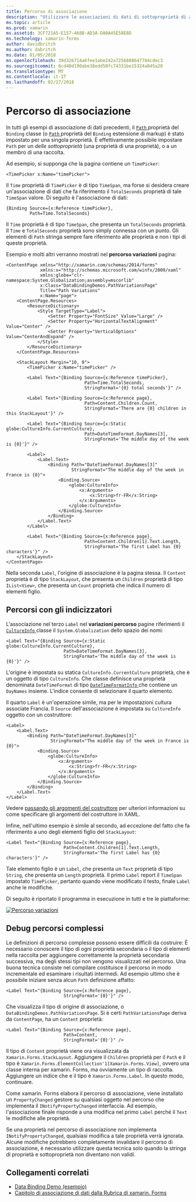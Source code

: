 ```yaml
---
title: Percorso di associazione
description: "Utilizzare le associazioni di dati di sottoproprietà di accesso e i membri della raccolta"
ms.topic: article
ms.prod: xamarin
ms.assetid: 3CF721A5-E157-468B-AD3A-DA0A45E58E8D
ms.technology: xamarin-forms
author: davidbritch
ms.author: dabritch
ms.date: 01/05/2018
ms.openlocfilehash: 39d326714a6fee1abe242a7256888647784cdec3
ms.sourcegitcommit: 6cd40d190abe38edd50fc74331be15324a845a28
ms.translationtype: MT
ms.contentlocale: it-IT
ms.lasthandoff: 02/27/2018
---
```

# <a name="binding-path"></a>Percorso di associazione

In tutti gli esempi di associazione di dati precedenti, il [ `Path` ](https://developer.xamarin.com/api/property/Xamarin.Forms.Binding.Path/) proprietà del `Binding` classe (o [ `Path` ](https://developer.xamarin.com/api/property/Xamarin.Forms.Xaml.BindingExtension.Path/) proprietà del `Binding` estensione di markup) è stato impostato per una singola proprietà. È effettivamente possibile impostare `Path` per un *delle sottoproprietà* (una proprietà di una proprietà), o a un membro di una raccolta.

Ad esempio, si supponga che la pagina contiene un `TimePicker`:

```xaml
<TimePicker x:Name="timePicker">
```

Il `Time` proprietà di `TimePicker` è di tipo `TimeSpan`, ma forse si desidera creare un'associazione di dati che fa riferimento il `TotalSeconds` proprietà di tale `TimeSpan` valore. Di seguito è l'associazione di dati:

```xaml
{Binding Source={x:Reference timePicker},
         Path=Time.TotalSeconds}
```
         
Il `Time` proprietà è di tipo `TimeSpan`, che presenta un `TotalSeconds` proprietà. Il `Time` e `TotalSeconds` proprietà sono simply connessa con un punto. Gli elementi di `Path` stringa sempre fare riferimento alle proprietà e non i tipi di queste proprietà.

Esempio e molti altri verranno mostrati nel **percorso variazioni** pagina:

```xaml
<ContentPage xmlns="http://xamarin.com/schemas/2014/forms"
             xmlns:x="http://schemas.microsoft.com/winfx/2009/xaml"
             xmlns:globe="clr-namespace:System.Globalization;assembly=mscorlib"
             x:Class="DataBindingDemos.PathVariationsPage"
             Title="Path Variations"
             x:Name="page">
    <ContentPage.Resources>
        <ResourceDictionary>
            <Style TargetType="Label">
                <Setter Property="FontSize" Value="Large" />
                <Setter Property="HorizontalTextAlignment" Value="Center" />
                <Setter Property="VerticalOptions" Value="CenterAndExpand" />
            </Style>
        </ResourceDictionary>
    </ContentPage.Resources>
    
    <StackLayout Margin="10, 0">
        <TimePicker x:Name="timePicker" />

        <Label Text="{Binding Source={x:Reference timePicker},
                              Path=Time.TotalSeconds,
                              StringFormat='{0} total seconds'}" />

        <Label Text="{Binding Source={x:Reference page},
                              Path=Content.Children.Count,
                              StringFormat='There are {0} children in this StackLayout'}" />
        
        <Label Text="{Binding Source={x:Static globe:CultureInfo.CurrentCulture},
                              Path=DateTimeFormat.DayNames[3],
                              StringFormat='The middle day of the week is {0}'}" />

        <Label>
            <Label.Text>
                <Binding Path="DateTimeFormat.DayNames[3]"
                         StringFormat="The middle day of the week in France is {0}">
                    <Binding.Source>
                        <globe:CultureInfo>
                            <x:Arguments>
                                <x:String>fr-FR</x:String>
                            </x:Arguments>
                        </globe:CultureInfo>
                    </Binding.Source>
                </Binding>
            </Label.Text>
        </Label>

        <Label Text="{Binding Source={x:Reference page},
                              Path=Content.Children[1].Text.Length,
                              StringFormat='The first Label has {0} characters'}" />
    </StackLayout>
</ContentPage>
```

Nella seconda `Label`, l'origine di associazione è la pagina stessa. Il `Content` proprietà è di tipo `StackLayout`, che presenta un `Children` proprietà di tipo `IList<View>`, che presenta un `Count` proprietà che indica il numero di elementi figlio.

## <a name="paths-with-indexers"></a>Percorsi con gli indicizzatori

L'associazione nel terzo `Label` nel **variazioni percorso** pagine riferimenti il [ `CultureInfo` ](https://developer.xamarin.com/api/type/System.Globalization.CultureInfo/) classe il `System.Globalization` dello spazio dei nomi:

```xaml
<Label Text="{Binding Source={x:Static globe:CultureInfo.CurrentCulture},
                      Path=DateTimeFormat.DayNames[3],
                      StringFormat='The middle day of the week is {0}'}" />
```

L'origine è impostata su statica `CultureInfo.CurrentCulture` proprietà, che è un oggetto di tipo `CultureInfo`. Che classe definisce una proprietà denominata `DateTimeFormat` di tipo [ `DateTimeFormatInfo` ](https://developer.xamarin.com/api/type/System.Globalization.DateTimeFormatInfo/) che contiene un `DayNames` insieme. L'indice consente di selezionare il quarto elemento.

Il quarto `Label` è un'operazione simile, ma per le impostazioni cultura associate Francia. Il `Source` dell'associazione è impostata su `CultureInfo` oggetto con un costruttore:

```xaml
<Label>
    <Label.Text>
        <Binding Path="DateTimeFormat.DayNames[3]"
                 StringFormat="The middle day of the week in France is {0}">
            <Binding.Source>
                <globe:CultureInfo>
                    <x:Arguments>
                        <x:String>fr-FR</x:String>
                    </x:Arguments>
                </globe:CultureInfo>
            </Binding.Source>
        </Binding>
    </Label.Text>
</Label>
```

Vedere [passando gli argomenti del costruttore](~/xamarin-forms/xaml/passing-arguments.md#constructor_arguments) per ulteriori informazioni su come specificare gli argomenti del costruttore in XAML.

Infine, nell'ultimo esempio è simile al secondo, ad eccezione del fatto che fa riferimento a uno degli elementi figlio del `StackLayout`:

```xaml
<Label Text="{Binding Source={x:Reference page},
                      Path=Content.Children[1].Text.Length,
                      StringFormat='The first Label has {0} characters'}" />
```

Tale elemento figlio è un `Label`, che presenta un `Text` proprietà di tipo `String`, che presenta un `Length` proprietà. Il primo `Label` report il `TimeSpan` impostato `TimePicker`, pertanto quando viene modificato il testo, finale `Label` anche le modifiche.

Di seguito è riportato il programma in esecuzione in tutti e tre le piattaforme:

[![Percorso variazioni](binding-path-images/pathvariations-small.png "variazioni percorso")](binding-path-images/pathvariations-large.png "variazioni di percorso")

## <a name="debugging-complex-paths"></a>Debug percorsi complessi

Le definizioni di percorso complesse possono essere difficili da costruire: È necessario conoscere il tipo di ogni proprietà secondaria o il tipo di elementi nella raccolta per aggiungere correttamente la proprietà secondaria successiva, ma degli stessi tipi non vengono visualizzati nel percorso. Una buona tecnica consiste nel compilare costituisce il percorso in modo incrementale ed esaminare i risultati intermedi. Ad esempio ultimo che è possibile iniziare senza alcun `Path` definizione affatto:

```xaml
<Label Text="{Binding Source={x:Reference page},
                      StringFormat='{0}'}" />
```

Che visualizza il tipo di origine di associazione, o `DataBindingDemos.PathVariationsPage`. Si è certi `PathVariationsPage` deriva da `ContentPage`, ha un `Content` proprietà:

```xaml
<Label Text="{Binding Source={x:Reference page},
                      Path=Content,
                      StringFormat='{0}'}" />
```

Il tipo di `Content` proprietà viene ora visualizzata da `Xamarin.Forms.StackLayout`. Aggiungere il `Children` proprietà per il `Path` e il tipo è `Xamarin.Forms.ElementCollection'1[Xamarin.Forms.View]`, ovvero una classe interna per xamarin. Forms, ma ovviamente un tipo di raccolta. Aggiungere un indice che e il tipo è `Xamarin.Forms.Label`. In questo modo, continuare.

Come xamarin. Forms elabora il percorso di associazione, viene installato un `PropertyChanged` gestore su qualsiasi oggetto nel percorso che implementa il `INotifyPropertyChanged` interfaccia. Ad esempio, l'associazione finale risponde a una modifica nel primo `Label` perché il `Text` le modifiche alle proprietà. 

Se una proprietà nel percorso di associazione non implementa `INotifyPropertyChanged`, qualsiasi modifica a tale proprietà verrà ignorata. Alcune modifiche potrebbero completamente invalidare il percorso di associazione, è necessario utilizzare questa tecnica solo quando la stringa di proprietà e sottoproprietà non diventano non validi.



## <a name="related-links"></a>Collegamenti correlati

- [Data Binding Demo (esempio)](https://developer.xamarin.com/samples/xamarin-forms/DataBindingDemos/)
- [Capitolo di associazione di dati dalla Rubrica di xamarin. Forms](~/xamarin-forms/creating-mobile-apps-xamarin-forms/summaries/chapter16.md)
